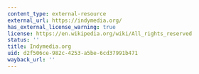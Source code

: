 ```yaml
---
content_type: external-resource
external_url: https://indymedia.org/
has_external_license_warning: true
license: https://en.wikipedia.org/wiki/All_rights_reserved
status: ''
title: Indymedia.org
uid: d2f506ce-982c-4253-a5be-6cd37991b471
wayback_url: ''
---
```

